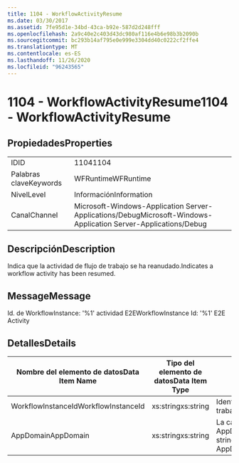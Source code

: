 ```yaml
---
title: 1104 - WorkflowActivityResume
ms.date: 03/30/2017
ms.assetid: 7fe95d1e-34bd-43ca-b92e-587d2d248fff
ms.openlocfilehash: 2a9c40e2c403d43dc980af116e4b6e98b3b2090b
ms.sourcegitcommit: bc293b14af795e0e999e3304dd40c0222cf2ffe4
ms.translationtype: MT
ms.contentlocale: es-ES
ms.lasthandoff: 11/26/2020
ms.locfileid: "96243565"
---
```

# <a name="1104---workflowactivityresume"></a><span data-ttu-id="85dc7-102">1104 - WorkflowActivityResume</span><span class="sxs-lookup"><span data-stu-id="85dc7-102">1104 - WorkflowActivityResume</span></span>

## <a name="properties"></a><span data-ttu-id="85dc7-103">Propiedades</span><span class="sxs-lookup"><span data-stu-id="85dc7-103">Properties</span></span>  
  
|||  
|-|-|  
|<span data-ttu-id="85dc7-104">ID</span><span class="sxs-lookup"><span data-stu-id="85dc7-104">ID</span></span>|<span data-ttu-id="85dc7-105">1104</span><span class="sxs-lookup"><span data-stu-id="85dc7-105">1104</span></span>|  
|<span data-ttu-id="85dc7-106">Palabras clave</span><span class="sxs-lookup"><span data-stu-id="85dc7-106">Keywords</span></span>|<span data-ttu-id="85dc7-107">WFRuntime</span><span class="sxs-lookup"><span data-stu-id="85dc7-107">WFRuntime</span></span>|  
|<span data-ttu-id="85dc7-108">Nivel</span><span class="sxs-lookup"><span data-stu-id="85dc7-108">Level</span></span>|<span data-ttu-id="85dc7-109">Información</span><span class="sxs-lookup"><span data-stu-id="85dc7-109">Information</span></span>|  
|<span data-ttu-id="85dc7-110">Canal</span><span class="sxs-lookup"><span data-stu-id="85dc7-110">Channel</span></span>|<span data-ttu-id="85dc7-111">Microsoft-Windows-Application Server-Applications/Debug</span><span class="sxs-lookup"><span data-stu-id="85dc7-111">Microsoft-Windows-Application Server-Applications/Debug</span></span>|  
  
## <a name="description"></a><span data-ttu-id="85dc7-112">Descripción</span><span class="sxs-lookup"><span data-stu-id="85dc7-112">Description</span></span>  

 <span data-ttu-id="85dc7-113">Indica que la actividad de flujo de trabajo se ha reanudado.</span><span class="sxs-lookup"><span data-stu-id="85dc7-113">Indicates a workflow activity has been resumed.</span></span>  
  
## <a name="message"></a><span data-ttu-id="85dc7-114">Message</span><span class="sxs-lookup"><span data-stu-id="85dc7-114">Message</span></span>  

 <span data-ttu-id="85dc7-115">Id. de WorkflowInstance: '%1' actividad E2E</span><span class="sxs-lookup"><span data-stu-id="85dc7-115">WorkflowInstance Id: '%1' E2E Activity</span></span>  
  
## <a name="details"></a><span data-ttu-id="85dc7-116">Detalles</span><span class="sxs-lookup"><span data-stu-id="85dc7-116">Details</span></span>  
  
|<span data-ttu-id="85dc7-117">Nombre del elemento de datos</span><span class="sxs-lookup"><span data-stu-id="85dc7-117">Data Item Name</span></span>|<span data-ttu-id="85dc7-118">Tipo del elemento de datos</span><span class="sxs-lookup"><span data-stu-id="85dc7-118">Data Item Type</span></span>|<span data-ttu-id="85dc7-119">Descripción</span><span class="sxs-lookup"><span data-stu-id="85dc7-119">Description</span></span>|  
|--------------------|--------------------|-----------------|  
|<span data-ttu-id="85dc7-120">WorkflowInstanceId</span><span class="sxs-lookup"><span data-stu-id="85dc7-120">WorkflowInstanceId</span></span>|<span data-ttu-id="85dc7-121">xs:string</span><span class="sxs-lookup"><span data-stu-id="85dc7-121">xs:string</span></span>|<span data-ttu-id="85dc7-122">Identificación de instancia del flujo de trabajo.</span><span class="sxs-lookup"><span data-stu-id="85dc7-122">The workflow instance id.</span></span>|  
|<span data-ttu-id="85dc7-123">AppDomain</span><span class="sxs-lookup"><span data-stu-id="85dc7-123">AppDomain</span></span>|<span data-ttu-id="85dc7-124">xs:string</span><span class="sxs-lookup"><span data-stu-id="85dc7-124">xs:string</span></span>|<span data-ttu-id="85dc7-125">La cadena devuelta por AppDomain.CurrentDomain.FriendlyName.</span><span class="sxs-lookup"><span data-stu-id="85dc7-125">The string returned by AppDomain.CurrentDomain.FriendlyName.</span></span>|

